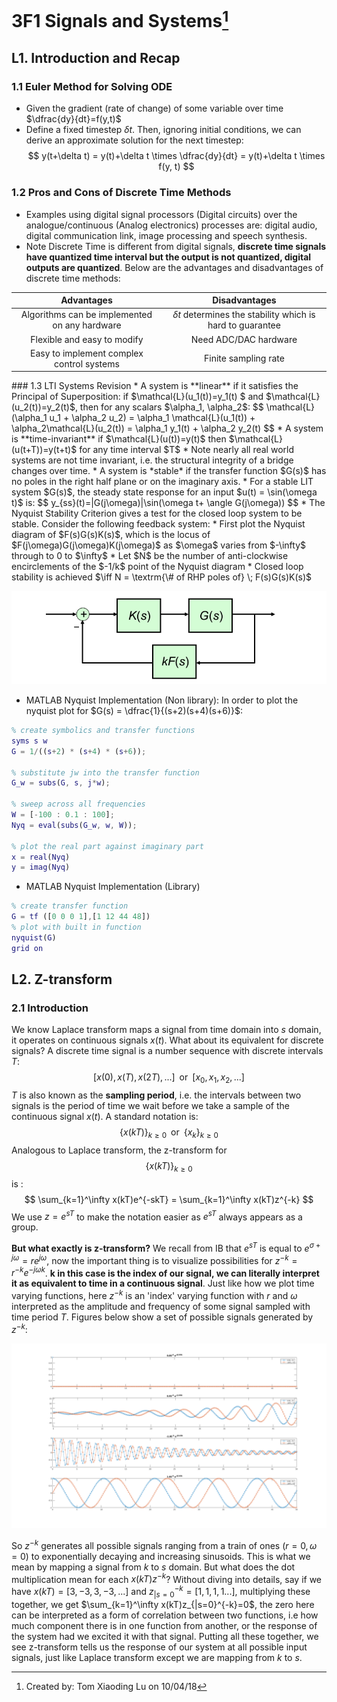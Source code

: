 # 3F1 Signals and Systems[^1]
[^1]:Created by: Tom Xiaoding  Lu on 10/04/18

## L1. Introduction and Recap
### 1.1 Euler Method for Solving ODE
* Given the gradient (rate of change) of some variable over time $\dfrac{dy}{dt}=f(y,t)$
* Define a fixed timestep $\delta t$. Then, ignoring initial conditions, we can derive an approximate solution for the next timestep:
  $$
  y(t+\delta t) = y(t)+\delta t \times \dfrac{dy}{dt} = y(t)+\delta t \times f(y, t)
  $$
### 1.2 Pros and Cons of Discrete Time Methods
* Examples using digital signal processors (Digital circuits) over the analogue/continuous (Analog electronics) processes are: digital audio, digital communication link, image processing and speech synthesis.
* Note Discrete Time is different from digital signals, **discrete time signals have quantized time interval but the output is not quantized, digital outputs are quantized**. Below are the advantages and disadvantages of discrete time methods:
<center>

  | Advantages  | Disadvantages|
  |:-------------:|:-------------:|
  |Algorithms can be implemented on any hardware | $\delta t$ determines the stability which is hard to guarantee|
  |Flexible and easy to modify| Need ADC/DAC hardware
  | Easy to implement complex control systems| Finite sampling rate

</center>
### 1.3 LTI Systems Revision
* A system is **linear** if it satisfies the Principal of Superposition:
  if $\mathcal{L}(u_1(t))=y_1(t) $ and $\mathcal{L}(u_2(t))=y_2(t)$, then for any scalars $\alpha_1, \alpha_2$:
  $$
  \mathcal{L}(\alpha_1 u_1 + \alpha_2 u_2) = \alpha_1 \mathcal{L}(u_1(t)) + \alpha_2\mathcal{L}(u_2(t)) = \alpha_1 y_1(t) + \alpha_2 y_2(t)
  $$
* A system is **time-invariant** if $\mathcal{L}(u(t))=y(t)$ then $\mathcal{L}(u(t+T))=y(t+t)$ for any time interval $T$
* Note nearly all real world systems are not time invariant, i.e. the structural integrity of a bridge changes over time.
* A system is *stable* if the transfer function $G(s)$ has no poles in the right half plane or on the imaginary axis.
* For a stable LIT system $G(s)$, the steady state response for an input $u(t) = \sin(\omega t)$ is:
$$
y_{ss}(t)=|G(j\omega)|\sin(\omega t+ \angle G(j\omega))
$$
* The Nyquist Stability Criterion gives a test for the closed loop system to be stable. Consider the following feedback system:
  * First plot the Nyquist diagram of $F(s)G(s)K(s)$, which is the locus of $F(j\omega)G(j\omega)K(j\omega)$ as $\omega$ varies from $-\infty$ through to 0 to $\infty$
  * Let $N$ be the number of anti-clockwise encirclements of the $-1/k$ point of the Nyquist diagram
  * Closed loop stability is achieved $\iff N = \textrm{\# of RHP poles of} \; F(s)G(s)K(s)$
<center>

![DeepinScreenshot_select-area_20181004170123](/assets/DeepinScreenshot_select-area_20181004170123.png)

</center>

* MATLAB Nyquist Implementation (Non library):
In order to plot the nyquist plot for $G(s) = \dfrac{1}{(s+2)(s+4)(s+6)}$:
```Matlab
% create symbolics and transfer functions
syms s w
G = 1/((s+2) * (s+4) * (s+6));

% substitute jw into the transfer function
G_w = subs(G, s, j*w);

% sweep across all frequencies
W = [-100 : 0.1 : 100];
Nyq = eval(subs(G_w, w, W));

% plot the real part against imaginary part
x = real(Nyq)
y = imag(Nyq)
```
* MATLAB Nyquist Implementation (Library)
```Matlab
% create transfer function
G = tf ([0 0 0 1],[1 12 44 48])
% plot with built in function
nyquist(G)
grid on
```
## L2. Z-transform
### 2.1 Introduction
We know Laplace transform maps a signal from time domain into $s$ domain, it operates on continuous signals $x(t)$. What about its equivalent for discrete signals?
A discrete time signal is a number sequence with discrete intervals $T$:
$$
[x(0), x(T), x(2T), ...] \;\; \textrm{or} \;\; [x_0,x_1,x_2,...]
$$
$T$ is also known as the **sampling period**, i.e. the intervals between two signals is the period of time we wait before we take a sample of the continuous signal $x(t)$. A standard notation is:
$$
\{x(kT)\}_{k\geq 0} \;\; \textrm{or} \;\; \{x_k\}_{k\geq 0}
$$
Analogous to Laplace transform, the z-transform for $$\{x(kT)\}_{k\geq 0}$$ is :
$$
\sum_{k=1}^\infty x(kT)e^{-skT} = \sum_{k=1}^\infty x(kT)z^{-k}
$$
We use $z=e^{sT}$ to make the notation easier as $e^{sT}$ always appears as a group.

**But what exactly is z-transform?** We recall from IB that $e^{sT}$ is equal to $e^{σ+jω}=re^{jω}$, now the important thing is to visualize possibilities for $z^{-k}=r^{-k}e^{-jωk}$. **k in this case is the index of our signal, we can literally interpret it as equivalent to time in a continuous signal**. Just like how we plot time varying functions, here $z^{-k}$ is an 'index' varying function with $r$ and $ω$ interpreted as the amplitude and frequency of some signal sampled with time period $T$. Figures below show a set of possible signals generated by $z^{-k}$:
<center>

![DeepinScreenshot_select-area_20181010013818](/assets/transform.png)
</center>

So $z^{-k}$ generates all possible signals ranging from a train of ones ($r=0, ω=0$) to exponentially decaying and increasing sinusoids. This is what we mean by mapping a signal from $k$ to $s$ domain. But what does the dot multiplication mean for each $x(kT)z^{-k}$? Without diving into details, say if we have ${x(kT)}= [3, -3, 3, -3, ...]$ and $z_{|s=0}^{-k} = [1,1,1,1...]$, multiplying these together, we get $\sum_{k=1}^\infty x(kT)z_{|s=0}^{-k}=0$, the zero here can be interpreted as a form of correlation between two functions, i.e how much component there is in one function from another, or the response of the system had we excited it with that signal. Putting all these together, we see z-transform tells us the response of our system at all possible input signals, just like Laplace transform except we are mapping from $k$ to $s$.
